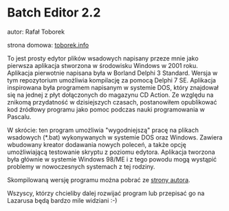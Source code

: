 ﻿Batch Editor 2.2
================

autor: Rafał Toborek

strona domowa: [toborek.info](https://toborek.info)

To jest prosty edytor plików wsadowych napisany przeze mnie jako pierwsza aplikacja stworzona w środowisku Windows w 2001 roku. Aplikacja pierwotnie napisana była w Borland Delphi 3 Standard. Wersja w tym repozytorium umożliwia kompilację za pomocą Delphi 7 SE. Aplikacja inspirowana była programem napisanym w systemie DOS, który znajdował się na jednej z płyt dołączonych do magazynu CD Action. Ze względu na znikomą przydatność w dzisiejszych czasach, postanowiłem opublikować kod źródłowy programu jako pomoc podczas nauki programowania w Pascalu.

W skrócie: ten program umożliwia "wygodniejszą" pracę na plikach wsadowych (*.bat) wykonywanych w systemie DOS oraz Windows. Zawiera wbudowany kreator dodawania nowych poleceń, a także opcję umożliwiającą testowanie skryptu z poziomu edytora. Aplikacja tworzona była głównie w systemie Windows 98/ME i z tego powodu mogą wystąpić problemy w nowoczesnych systemach z tej rodziny.

Skompilowaną wersję programu można pobrać ze [strony autora](https://api.toborek.info/download/bedit22.zip).

Wszyscy, którzy chcieliby dalej rozwijać program lub przepisać go na Lazarusa będą bardzo mile widziani :-)
